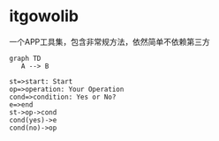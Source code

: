 # itgowolib
一个APP工具集，包含非常规方法，依然简单不依赖第三方
```mermaid
graph TD
   A --> B
```

``` flow
st=>start: Start
op=>operation: Your Operation
cond=>condition: Yes or No?
e=>end
st->op->cond
cond(yes)->e
cond(no)->op
```
